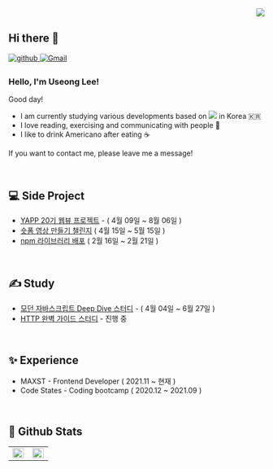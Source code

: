 <div align="right">
<img src="https://komarev.com/ghpvc/?username=useonglee&&style=flat-square" align="right" />
</div>

<br/>  

## Hi there 👋

<a href="https://useonglee.github.io" target="_blank">
<img src=https://img.shields.io/badge/github-%2324292e.svg?&style=for-the-badge&logo=github&logoColor=white alt=github style="margin-bottom: 5px;" />
</a>
<a href="mailto:useong0830@gmail.com" target="_blank">
<img src=https://img.shields.io/badge/Gmail-D14836?&style=for-the-badge&logo=Gmail&logoColor=white alt=Gmail style="margin-bottom: 5px;" />
</a>

### Hello, I'm Useong Lee!

Good day!

* I am currently studying various developments based on <img src="https://img.shields.io/badge/javascript-F7DF1E?style=flat-square&logo=javascript&logoColor=black"/> in Korea :kr:
* I love reading, exercising and communicating with people :running:
* I like to drink Americano after eating :coffee:

If you want to contact me, please leave me a message!

<br/>

## 💻 Side Project
- [YAPP 20기 웹뷰 프로젝트](https://github.com/YAPP-Github/20th-ALL-Rounder-Team-2-Web) - ( 4월 09일 ~ 8월 06일 )
- [숏폼 영상 만들기 챌린지](https://github.com/Numble-challenge-Team) ( 4월 15일 ~ 5월 15일 )
- [npm 라이브러리 배포](https://github.com/PPO-F-MAN/react-season-component) ( 2월 16일 ~ 2월 21일 )

<br/>

## ✍️ Study
- [모던 자바스크립트 Deep Dive 스터디](https://github.com/PPO-F-MAN/modern-javascript-deep-dive) - ( 4월 04일 ~ 6월 27일 )
- [HTTP 완벽 가이드 스터디](https://github.com/YAPP-Github/20th-Network-Study/blob/main/README.md) - 진행 중

<br/>

## ✨ Experience
- MAXST - Frontend Developer ( 2021.11 ~ 현재 )
- Code States - Coding bootcamp ( 2020.12 ~ 2021.09 )

<br/>

## 🌲 Github Stats
<table style="width: "100%" !important;">
  <tr>
    <td valign="top" width="50%">
      <img src="https://github-readme-stats.vercel.app/api?username=useonglee&show_icons=true&count_private=true&hide_border=true" align="left" style="width: 98%" />
    </td>
    <td valign="top" width="50%">
      <img src="https://github-readme-stats.vercel.app/api/top-langs/?username=useonglee&hide_border=true&layout=compact&hide=html,ruby,tex,scss,shell" align="left" style="width: 98%" />
    </td>
  </tr>
</table>  

<br/>  



<!--[![Top Langs](https://github-readme-stats.vercel.app/api/top-langs/?username=useonglee&layout=compact&theme=tokyonight)](https://github.com/useonglee)>
<!--
**useonglee/useonglee** is a ✨ _special_ ✨ repository because its `README.md` (this file) appears on your GitHub profile.
<!--<a href="https://instagram.com/id" target="_blank">
<img src=https://img.shields.io/badge/instagram-%23000000.svg?&style=for-the-badge&logo=instagram&logoColor=white&color=dd2a7b alt=instagram style="margin-bottom: 5px;" />
</a>>
### ✨ Tech Stack
<img src="https://img.shields.io/badge/javascript-F7DF1E?style=flat-square&logo=javascript&logoColor=black"/>
<img src="https://img.shields.io/badge/CSS3-1572B6?style=flat-square&logo=CSS3&logoColor=white"/>
<img src="https://img.shields.io/badge/HTML5-E34F26?style=flat-square&logo=HTML5&logoColor=white"/>


</td><td valign="top" width="50%">
<img src="https://github-readme-stats.vercel.app/api/top-langs/?username=useonglee&hide_border=true&layout=compact" align="left" style="width: 100%" />

Here are some ideas to get you started:

- 🔭 I’m currently working on ...
- 🌱 I’m currently learning ...
- 👯 I’m looking to collaborate on ...
- 🤔 I’m looking for help with ...
- 💬 Ask me about ...
- 📫 How to reach me: ...
- 😄 Pronouns: ...
- ⚡ Fun fact: ...
-->
